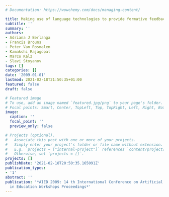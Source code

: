 ```yaml
---
# Documentation: https://wowchemy.com/docs/managing-content/

title: Making use of language technologies to provide formative feedback
subtitle: ''
summary: ''
authors:
- Adriana J Berlanga
- Francis Brouns
- Peter Van Rosmalen
- Kamakshi Rajagopal
- Marco Kalz
- Slavi Stoyanov
tags: []
categories: []
date: '2009-01-01'
lastmod: 2021-02-18T21:50:35+01:00
featured: false
draft: false

# Featured image
# To use, add an image named `featured.jpg/png` to your page's folder.
# Focal points: Smart, Center, TopLeft, Top, TopRight, Left, Right, BottomLeft, Bottom, BottomRight.
image:
  caption: ''
  focal_point: ''
  preview_only: false

# Projects (optional).
#   Associate this post with one or more of your projects.
#   Simply enter your project's folder or file name without extension.
#   E.g. `projects = ["internal-project"]` references `content/project/deep-learning/index.md`.
#   Otherwise, set `projects = []`.
projects: []
publishDate: '2021-02-18T20:50:35.165091Z'
publication_types:
- '1'
abstract: ''
publication: '*AIED 2009: 14 th International Conference on Artificial Intelligence
  in Education Workshops Proceedings*'
---
```

